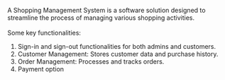 A Shopping Management System is a software solution designed to streamline the process of managing various shopping activities.\
\
Some key functionalities:
1. Sign-in and sign-out functionalities for both admins and customers.
2. Customer Management: Stores customer data and purchase history.
3. Order Management: Processes and tracks orders.
4. Payment option 
